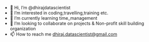 - 👋 Hi, I’m @dhirajdatascientist
- 👀 I’m interested in coding,travelling,training etc.
- 🌱 I’m currently learning time_management
- 💞️ I’m looking to collaborate on projects & Non-profit skill building organization 
- 📫 How to reach me dhiraj.datascientist@gmail.com

<!---
dhirajdatascientist/dhirajdatascientist is a ✨ special ✨ repository because its `README.md` (this file) appears on your GitHub profile.
You can click the Preview link to take a look at your changes.
--->
